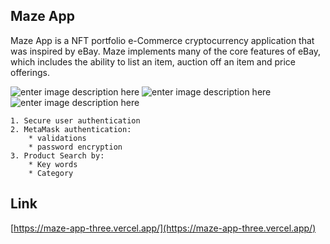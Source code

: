 ## Maze App
Maze App is a NFT portfolio e-Commerce cryptocurrency application that was inspired by eBay. Maze implements many of the core features of eBay, which includes the ability to list an item, auction off an item and price offerings. 


![enter image description here](https://i.imgur.com/lQ8f7Wo.png)
![enter image description here](https://i.imgur.com/94FCfoV.png)
![enter image description here](https://i.imgur.com/rn4xwQX.png)
```
1. Secure user authentication
2. MetaMask authentication:
    * validations
    * password encryption
3. Product Search by:
    * Key words
    * Category
```

## Link
[https://maze-app-three.vercel.app/](https://maze-app-three.vercel.app/)
